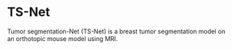 # TS-Net

Tumor segmentation-Net (TS-Net) is a breast tumor segmentation model on an orthotopic mouse model using MRI.


